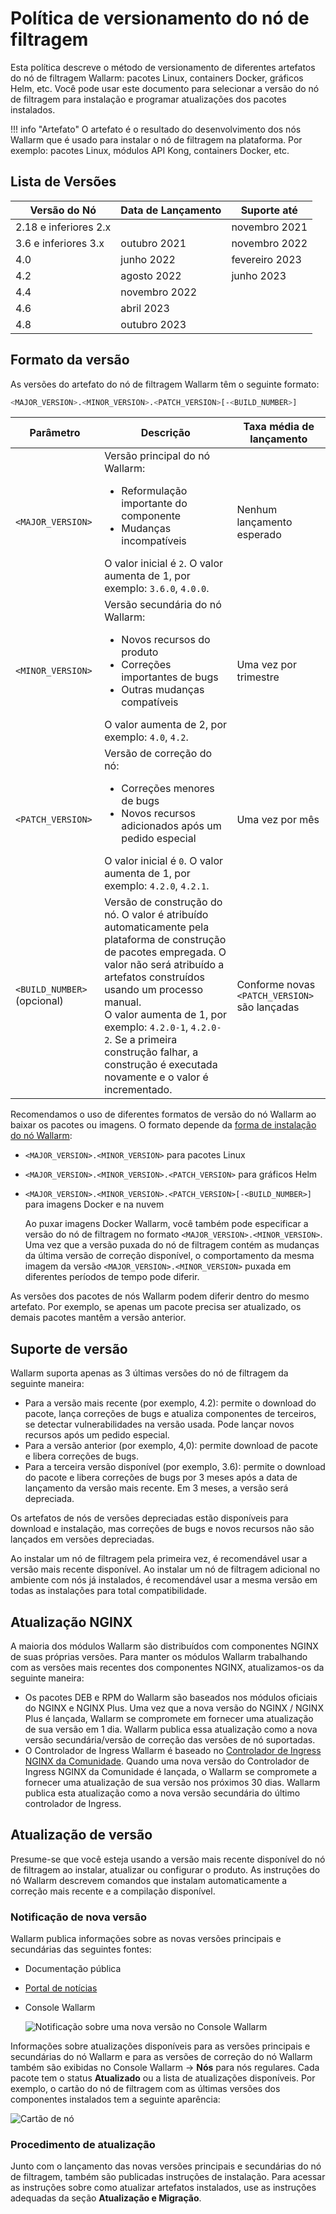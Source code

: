 # Política de versionamento do nó de filtragem

Esta política descreve o método de versionamento de diferentes artefatos do nó de filtragem Wallarm: pacotes Linux, containers Docker, gráficos Helm, etc. Você pode usar este documento para selecionar a versão do nó de filtragem para instalação e programar atualizações dos pacotes instalados.

!!! info "Artefato"
    O artefato é o resultado do desenvolvimento dos nós Wallarm que é usado para instalar o nó de filtragem na plataforma. Por exemplo: pacotes Linux, módulos API Kong, containers Docker, etc.

## Lista de Versões

| Versão do Nó | Data de Lançamento   | Suporte até |
|------------------|----------------|---------------|
|2.18 e inferiores 2.x|                | novembro 2021 |
| 3.6 e inferiores 3.x| outubro 2021   | novembro 2022 |
| 4.0              | junho 2022      | fevereiro 2023 |
| 4.2              | agosto 2022    | junho 2023     |
| 4.4              | novembro 2022  |               |
| 4.6              | abril 2023     |               |
| 4.8              | outubro 2023   |               |

## Formato da versão

As versões do artefato do nó de filtragem Wallarm têm o seguinte formato:

```bash
<MAJOR_VERSION>.<MINOR_VERSION>.<PATCH_VERSION>[-<BUILD_NUMBER>]
```

| Parâmetro                    | Descrição                                                                                                                                                                                                                                                                                                         | Taxa média de lançamento        |
|--------------------------------|------------------------------------------------------------------------------------------------------------------------------------------------------------------------------------------------------------------------------------------------------------------------------------------------------------------|--------------------------------------|
| `<MAJOR_VERSION>`              | Versão principal do nó Wallarm:<ul><li>Reformulação importante do componente</li><li>Mudanças incompatíveis</li></ul>O valor inicial é `2`. O valor aumenta de 1, por exemplo: `3.6.0`, `4.0.0`.                                                                                                                    | Nenhum lançamento esperado              |
| `<MINOR_VERSION>`              | Versão secundária do nó Wallarm:<ul><li>Novos recursos do produto</li><li>Correções importantes de bugs</li><li>Outras mudanças compatíveis</li></ul>O valor aumenta de 2, por exemplo: `4.0`, `4.2`.                                                                                                             | Uma vez por trimestre                         |
| `<PATCH_VERSION>`              | Versão de correção do nó:<ul><li>Correções menores de bugs</li><li>Novos recursos adicionados após um pedido especial</li></ul>O valor inicial é `0`. O valor aumenta de 1, por exemplo: `4.2.0`, `4.2.1`.                                                                                                                                     | Uma vez por mês                        |
| `<BUILD_NUMBER>` (opcional) | Versão de construção do nó. O valor é atribuído automaticamente pela plataforma de construção de pacotes empregada. O valor não será atribuído a artefatos construídos usando um processo manual.<br />O valor aumenta de 1, por exemplo: `4.2.0-1`, `4.2.0-2`. Se a primeira construção falhar, a construção é executada novamente e o valor é incrementado. | Conforme novas `<PATCH_VERSION>` são lançadas |

Recomendamos o uso de diferentes formatos de versão do nó Wallarm ao baixar os pacotes ou imagens. O formato depende da [forma de instalação do nó Wallarm](../installation/supported-deployment-options.md):

* `<MAJOR_VERSION>.<MINOR_VERSION>` para pacotes Linux
* `<MAJOR_VERSION>.<MINOR_VERSION>.<PATCH_VERSION>` para gráficos Helm
* `<MAJOR_VERSION>.<MINOR_VERSION>.<PATCH_VERSION>[-<BUILD_NUMBER>]` para imagens Docker e na nuvem

    Ao puxar imagens Docker Wallarm, você também pode especificar a versão do nó de filtragem no formato `<MAJOR_VERSION>.<MINOR_VERSION>`. Uma vez que a versão puxada do nó de filtragem contém as mudanças da última versão de correção disponível, o comportamento da mesma imagem da versão `<MAJOR_VERSION>.<MINOR_VERSION>` puxada em diferentes períodos de tempo pode diferir.

As versões dos pacotes de nós Wallarm podem diferir dentro do mesmo artefato. Por exemplo, se apenas um pacote precisa ser atualizado, os demais pacotes mantêm a versão anterior.

## Suporte de versão

Wallarm suporta apenas as 3 últimas versões do nó de filtragem da seguinte maneira:

* Para a versão mais recente (por exemplo, 4.2): permite o download do pacote, lança correções de bugs e atualiza componentes de terceiros, se detectar vulnerabilidades na versão usada. Pode lançar novos recursos após um pedido especial.
* Para a versão anterior (por exemplo, 4,0): permite download de pacote e libera correções de bugs.
* Para a terceira versão disponível (por exemplo, 3.6): permite o download do pacote e libera correções de bugs por 3 meses após a data de lançamento da versão mais recente. Em 3 meses, a versão será depreciada.

Os artefatos de nós de versões depreciadas estão disponíveis para download e instalação, mas correções de bugs e novos recursos não são lançados em versões depreciadas.

Ao instalar um nó de filtragem pela primeira vez, é recomendável usar a versão mais recente disponível. Ao instalar um nó de filtragem adicional no ambiente com nós já instalados, é recomendável usar a mesma versão em todas as instalações para total compatibilidade.

## Atualização NGINX

A maioria dos módulos Wallarm são distribuídos com componentes NGINX de suas próprias versões. Para manter os módulos Wallarm trabalhando com as versões mais recentes dos componentes NGINX, atualizamos-os da seguinte maneira:

* Os pacotes DEB e RPM do Wallarm são baseados nos módulos oficiais do NGINX e NGINX Plus. Uma vez que a nova versão do NGINX / NGINX Plus é lançada, Wallarm se compromete em fornecer uma atualização de sua versão em 1 dia. Wallarm publica essa atualização como a nova versão secundária/versão de correção das versões de nó suportadas.
* O Controlador de Ingress Wallarm é baseado no [Controlador de Ingress NGINX da Comunidade](https://github.com/kubernetes/ingress-nginx). Quando uma nova versão do Controlador de Ingress NGINX da Comunidade é lançada, o Wallarm se compromete a fornecer uma atualização de sua versão nos próximos 30 dias. Wallarm publica esta atualização como a nova versão secundária do último controlador de Ingress.

## Atualização de versão

Presume-se que você esteja usando a versão mais recente disponível do nó de filtragem ao instalar, atualizar ou configurar o produto. As instruções do nó Wallarm descrevem comandos que instalam automaticamente a correção mais recente e a compilação disponível.

### Notificação de nova versão

Wallarm publica informações sobre as novas versões principais e secundárias das seguintes fontes:

* Documentação pública
* [Portal de notícias](https://changelog.wallarm.com/)
* Console Wallarm

    ![Notificação sobre uma nova versão no Console Wallarm](../images/updating-migrating/wallarm-console-new-version-notification.png)

Informações sobre atualizações disponíveis para as versões principais e secundárias do nó Wallarm e para as versões de correção do nó Wallarm também são exibidas no Console Wallarm → **Nós** para nós regulares. Cada pacote tem o status **Atualizado** ou a lista de atualizações disponíveis. Por exemplo, o cartão do nó de filtragem com as últimas versões dos componentes instalados tem a seguinte aparência:

![Cartão de nó](../images/user-guides/nodes/view-regular-node-comp-vers.png)

### Procedimento de atualização

Junto com o lançamento das novas versões principais e secundárias do nó de filtragem, também são publicadas instruções de instalação. Para acessar as instruções sobre como atualizar artefatos instalados, use as instruções adequadas da seção **Atualização e Migração**.
